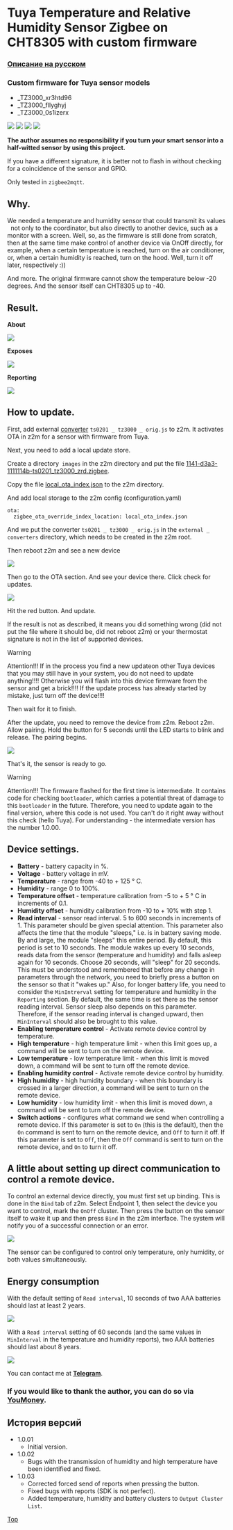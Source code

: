 # <a id="Top">Tuya Temperature and Relative Humidity Sensor Zigbee on CHT8305 with custom firmware</a>

### [Описание на русском](README_rus.md)

### Custom firmware for Tuya sensor models

- _TZ3000_xr3htd96
- _TZ3000_fllyghyj
- _TZ3000_0s1izerx

<img src="https://raw.githubusercontent.com/slacky1965/ts0201_tz3000_zed/refs/heads/main/doc/images/ts0201.jpg"/>

<img src="https://raw.githubusercontent.com/slacky1965/ts0201_tz3000_zed/refs/heads/main/doc/images/ts0201_pcb.jpg"/>

<img src="https://raw.githubusercontent.com/slacky1965/ts0201_tz3000_zed/refs/heads/main/doc/images/ts0201_pcb2.jpg"/>

<img src="https://raw.githubusercontent.com/slacky1965/ts0201_tz3000_zed/refs/heads/main/doc/images/ts0201_pcb3.jpg"/>

**The author assumes no responsibility if you turn your smart sensor into a half-witted sensor by using this project.**

If you have a different signature, it is better not to flash in without checking for a coincidence of the sensor and GPIO.

Only tested in `zigbee2mqtt`.

## Why. 

We needed a temperature and humidity sensor that could transmit its values ​ ​ not only to the coordinator, but also directly to another device, such as a monitor with a screen. Well, so, as the firmware is still done from scratch, then at the same time make control of another device via OnOff directly, for example, when a certain temperature is reached, turn on the air conditioner, or, when a certain humidity is reached, turn on the hood. Well, turn it off later, respectively :))

And more. The original firmware cannot show the temperature below -20 degrees. And the sensor itself can CHT8305 up to -40.

## Result. 

**About**

<img src="https://raw.githubusercontent.com/slacky1965/ts0201_tz3000_zed/refs/heads/main/doc/images/about.jpg"/>

**Exposes**

<img src="https://raw.githubusercontent.com/slacky1965/ts0201_tz3000_zed/refs/heads/main/doc/images/exposes.jpg"/>

**Reporting**

<img src="https://raw.githubusercontent.com/slacky1965/ts0201_tz3000_zed/refs/heads/main/doc/images/reporting.jpg"/>

## How to update.

First, add external [converter](https://github.com/slacky1965/ts0201_tz3000_zed/tree/main/zigbee2mqtt) `ts0201 _ tz3000 _ orig.js` to z2m. It activates OTA in z2m for a sensor with firmware from Tuya.

Next, you need to add a local update store.

Create a directory` images` in the z2m directory and put the file [1141-d3a3-1111114b-ts0201_tz3000_zrd.zigbee](https://github.com/slacky1965/ts0201_tz3000_zed/raw/refs/heads/main/bin/1141-d3a3-1111114b-ts0201_tz3000_zrd.zigbee).

Copy the file [local_ota_index.json](https://github.com/slacky1965/ts0201_tz3000_zed/blob/main/zigbee2mqtt/local_ota_index.json) to the z2m directory.

And add local storage to the z2m config (configuration.yaml)

```
ota:
  zigbee_ota_override_index_location: local_ota_index.json
```

And we put the converter `ts0201 _ tz3000 _ orig.js` in the `external _ converters` directory, which needs to be created in the z2m root.

Then reboot z2m and see a new device

<img src="https://raw.githubusercontent.com/slacky1965/ts0201_tz3000_zed/refs/heads/main/doc/images/tuya_ready.jpg"/>

Then go to the OTA section. And see your device there. Click check for updates.

<img src="https://raw.githubusercontent.com/slacky1965/ts0201_tz3000_zed/refs/heads/main/doc/images/update.jpg"/>
	
Hit the red button. And update.

If the result is not as described, it means you did something wrong (did not put the file where it should be, did not reboot z2m) or your thermostat signature is not in the list of supported devices.

> [!WARNING]
> Attention!!! If in the process you find a new updateon other Tuya devices that you may still have in your system, you do not need to update anything!!!! Otherwise you will flash into this device firmware from the sensor and get a brick!!!! If the update process has already started by mistake, just turn off the device!!!!

Then wait for it to finish.

After the update, you need to remove the device from z2m. Reboot z2m. Allow pairing. Hold the button for 5 seconds until the LED starts to blink and release. The pairing begins.

<img src="https://raw.githubusercontent.com/slacky1965/ts0201_tz3000_zed/refs/heads/main/doc/images/joined.jpg"/>

That's it, the sensor is ready to go.

> [!WARNING]
> Attention!!! The firmware flashed for the first time is intermediate. It contains code for checking `bootloader`, which carries a potential threat of damage to this `bootloader` in the future. Therefore, you need to update again to the final version, where this code is not used. You can't do it right away without this check (hello Tuya). For understanding - the intermediate version has the number 1.0.00.

## Device settings.

- **Battery** - battery capacity in %.
- **Voltage** - battery voltage in mV.
- **Temperature** - range from -40 to + 125 ° C.
- **Humidity** - range 0 to 100%.
- **Temperature offset** - temperature calibration from -5 to + 5 ° C in increments of 0.1.
- **Humidity offset** - humidity calibration from -10 to + 10% with step 1.
- **Read interval** - sensor read interval. 5 to 600 seconds in increments of 1. This parameter should be given special attention. This parameter also affects the time that the module "sleeps," i.e. is in battery saving mode. By and large, the module "sleeps" this entire period. By default, this period is set to 10 seconds. The module wakes up every 10 seconds, reads data from the sensor (temperature and humidity) and falls asleep again for 10 seconds. Choose 20 seconds, will "sleep" for 20 seconds. This must be understood and remembered that before any change in parameters through the network, you need to briefly press a button on the sensor so that it "wakes up." Also, for longer battery life, you need to consider the `MinIntrerval` setting for temperature and humidity in the `Reporting` section. By default, the same time is set there as the sensor reading interval. Sensor sleep also depends on this parameter. Therefore, if the sensor reading interval is changed upward, then `MinInterval` should also be brought to this value.
- **Enabling temperature control** - Activate remote device control by temperature.
- **High temperature** - high temperature limit - when this limit goes up, a command will be sent to turn on the remote device.
- **Low temperature** - low temperature limit - when this limit is moved down, a command will be sent to turn off the remote device.
- **Enabling humidity control** - Activate remote device control by humidity.
- **High humidity** - high humidity boundary - when this boundary is crossed in a larger direction, a command will be sent to turn on the remote device.
- **Low humidity** - low humidity limit - when this limit is moved down, a command will be sent to turn off the remote device.
- **Switch actions** - configures what command we send when controlling a remote device. If this parameter is set to `On` (this is the default), then the `On` command is sent to turn on the remote device, and `Off` to turn it off. If this parameter is set to `Off`, then the `Off` command is sent to turn on the remote device, and `On` to turn it off.

## A little about setting up direct communication to control a remote device.

To control an external device directly, you must first set up binding. This is done in the `Bind` tab of z2m. Select Endpoint 1, then select the device you want to control, mark the `OnOff` cluster. Then press the button on the sensor itself to wake it up and then press `Bind` in the z2m interface. The system will notify you of a successful connection or an error.

<img src="https://raw.githubusercontent.com/slacky1965/ts0201_tz3000_zed/refs/heads/main/doc/images/binding.jpg"/>

The sensor can be configured to control only temperature, only humidity, or both values ​​simultaneously.

## Energy consumption

With the default setting of `Read interval`, 10 seconds of two AAA batteries should last at least 2 years.

<img src="https://raw.githubusercontent.com/slacky1965/ts0201_tz3000_zed/refs/heads/main/doc/images/read_period_10sec.jpg"/>

With a `Read interval` setting of 60 seconds (and the same values ​​in `MinInterval` in the temperature and humidity reports), two AAA batteries should last about 8 years.

<img src="https://raw.githubusercontent.com/slacky1965/ts0201_tz3000_zed/refs/heads/main/doc/images/read_period_60sec.jpg"/>

You can contact me at **[Telegram](https://t.me/slacky1965)**.

### If you would like to thank the author, you can do so via [YouMoney](https://yoomoney.ru/to/4100118300223495).

## История версий
- 1.0.01
	- Initial version.
- 1.0.02
	- Bugs with the transmission of humidity and high temperature have been identified and fixed.
- 1.0.03
	- Corrected forced send of reports when pressing the button.
	- Fixed bugs with reports (SDK is not perfect).
	- Added temperature, humidity and battery clusters to `Output Cluster List`.
	
[Top](#Top)


